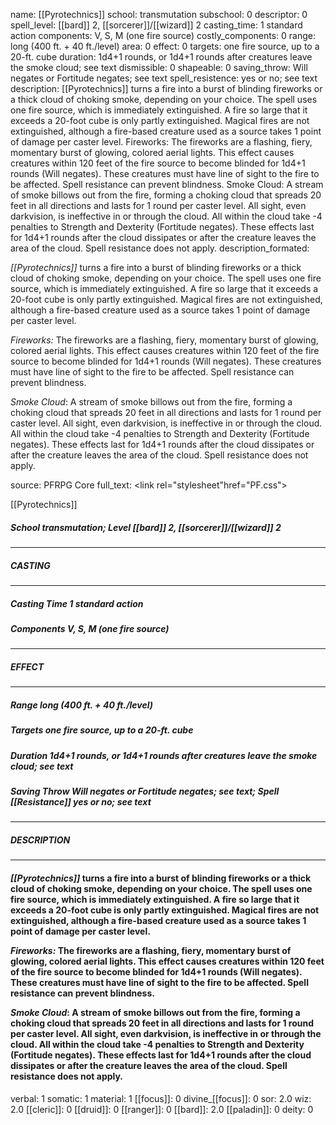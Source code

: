 name: [[Pyrotechnics]]
school: transmutation
subschool: 0
descriptor: 0
spell_level: [[bard]] 2, [[sorcerer]]/[[wizard]] 2
casting_time: 1 standard action
components: V, S, M (one fire source)
costly_components: 0
range: long (400 ft. + 40 ft./level)
area: 0
effect: 0
targets: one fire source, up to a 20-ft. cube
duration: 1d4+1 rounds, or 1d4+1 rounds after creatures leave the smoke cloud; see text
dismissible: 0
shapeable: 0
saving_throw: Will negates or Fortitude negates; see text
spell_resistence: yes or no; see text
description: [[Pyrotechnics]] turns a fire into a burst of blinding fireworks or a thick cloud of choking smoke, depending on your choice. The spell uses one fire source, which is immediately extinguished. A fire so large that it exceeds a 20-foot cube is only partly extinguished. Magical fires are not extinguished, although a fire-based creature used as a source takes 1 point of damage per caster level.  Fireworks: The fireworks are a flashing, fiery, momentary burst of glowing, colored aerial lights. This effect causes creatures within 120 feet of the fire source to become blinded for 1d4+1 rounds (Will negates). These creatures must have line of sight to the fire to be affected. Spell resistance can prevent blindness.  Smoke Cloud: A stream of smoke billows out from the fire, forming a choking cloud that spreads 20 feet in all directions and lasts for 1 round per caster level. All sight, even darkvision, is ineffective in or through the cloud. All within the cloud take -4 penalties to Strength and Dexterity (Fortitude negates). These effects last for 1d4+1 rounds after the cloud dissipates or after the creature leaves the area of the cloud. Spell resistance does not apply.
description_formated: <p><i>[[Pyrotechnics]]</i> turns a fire into a burst of blinding fireworks or a thick cloud of choking smoke, depending on your choice. The spell uses one fire source, which is immediately extinguished. A fire so large that it exceeds a 20-foot cube is only partly extinguished. Magical fires are not extinguished, although a fire-based creature used as a source takes 1 point of damage per caster level.</p><p><i>Fireworks:</i> The fireworks are a flashing, fiery, momentary burst of glowing, colored aerial lights. This effect causes creatures within 120 feet of the fire source to become blinded for 1d4+1 rounds (Will negates). These creatures must have line of sight to the fire to be affected. Spell resistance can prevent blindness.</p><p><i>Smoke Cloud</i>: A stream of smoke billows out from the fire, forming a choking cloud that spreads 20 feet in all directions and lasts for 1 round per caster level. All sight, even darkvision, is ineffective in or through the cloud. All within the cloud take -4 penalties to Strength and Dexterity (Fortitude negates). These effects last for 1d4+1 rounds after the cloud dissipates or after the creature leaves the area of the cloud. Spell resistance does not apply.</p>
source: PFRPG Core
full_text: <link rel="stylesheet"href="PF.css"><div class="heading"><p class="alignleft">[[Pyrotechnics]]</p><div style="clear: both;"></div></div><div><h5><b>School </b>transmutation; <b>Level </b>[[bard]] 2, [[sorcerer]]/[[wizard]] 2</h5></div><hr/><div><h5><b>CASTING</b></h5></div><hr/><div><h5><b>Casting Time </b>1 standard action</h5><h5><b>Components </b>V, S, M (one fire source)</h5></div><hr/><div><h5><b>EFFECT</b></h5></div><hr/><div><h5><b>Range </b>long (400 ft. + 40 ft./level)</h5><h5><b>Targets </b>one fire source, up to a 20-ft. cube</h5><h5><b>Duration </b>1d4+1 rounds, or 1d4+1 rounds after creatures leave the smoke cloud; see text</h5><h5><b>Saving Throw </b>Will negates or Fortitude negates; see text; <b>Spell [[Resistance]] </b>yes or no; see text</h5></div><hr/><div><h5><b>DESCRIPTION</b></h5></div><hr/><div><h4><p><i>[[Pyrotechnics]]</i> turns a fire into a burst of blinding fireworks or a thick cloud of choking smoke, depending on your choice. The spell uses one fire source, which is immediately extinguished. A fire so large that it exceeds a 20-foot cube is only partly extinguished. Magical fires are not extinguished, although a fire-based creature used as a source takes 1 point of damage per caster level.</p><p><i>Fireworks:</i> The fireworks are a flashing, fiery, momentary burst of glowing, colored aerial lights. This effect causes creatures within 120 feet of the fire source to become blinded for 1d4+1 rounds (Will negates). These creatures must have line of sight to the fire to be affected. Spell resistance can prevent blindness.</p><p><i>Smoke Cloud</i>: A stream of smoke billows out from the fire, forming a choking cloud that spreads 20 feet in all directions and lasts for 1 round per caster level. All sight, even darkvision, is ineffective in or through the cloud. All within the cloud take -4 penalties to Strength and Dexterity (Fortitude negates). These effects last for 1d4+1 rounds after the cloud dissipates or after the creature leaves the area of the cloud. Spell resistance does not apply.</p></h4></div>
verbal: 1
somatic: 1
material: 1
[[focus]]: 0
divine_[[focus]]: 0
sor: 2.0
wiz: 2.0
[[cleric]]: 0
[[druid]]: 0
[[ranger]]: 0
[[bard]]: 2.0
[[paladin]]: 0
deity: 0
